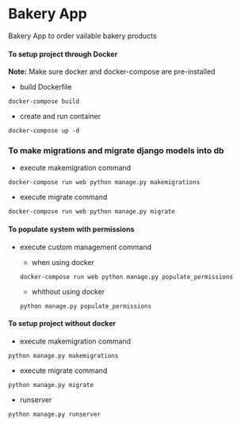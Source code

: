 # Bakery App

Bakery App to order vailable bakery products

#### To setup project through Docker 
<b>Note:</b> Make sure docker and docker-compose are pre-installed

- build Dockerfile

```docker-compose build```

- create and run container

```docker-compose up -d```



### To make migrations and migrate django models into db


- execute makemigration command

```docker-compose run web python manage.py makemigrations```

- execute migrate command

```docker-compose run web python manage.py migrate```


#### To populate system with permissions
- execute custom management command

    - when using docker

    ```docker-compose run web python manage.py populate_permissions```
    
    - whithout using docker
    
    ```python manage.py populate_permissions```


#### To setup project without docker
- execute makemigration command

```python manage.py makemigrations```

- execute migrate command

```python manage.py migrate```

- runserver

```python manage.py runserver```
